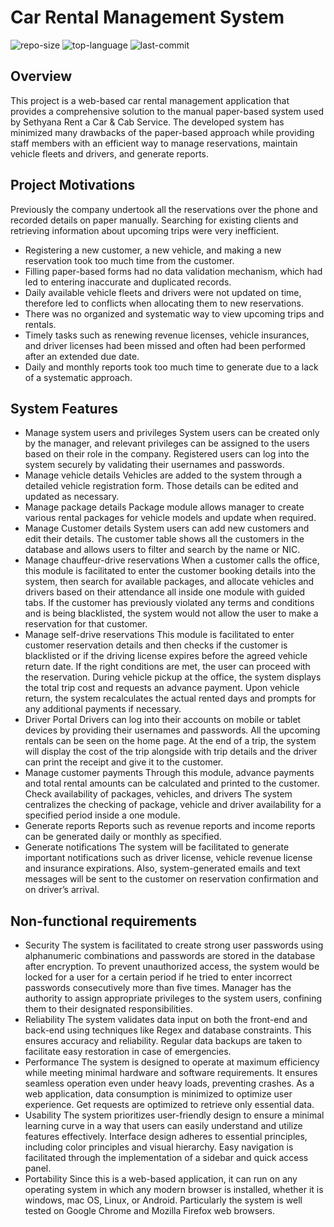 # Car Rental Management System
![repo-size](https://img.shields.io/github/repo-size/RandulaTharaka/Car-Rental-Management-System) 
![top-language](https://img.shields.io/github/languages/top/RandulaTharaka/Car-Rental-Management-System) 
![last-commit](https://img.shields.io/github/last-commit/RandulaTharaka/Car-Rental-Management-System) 

## Overview
This project is a web-based car rental management application that provides a comprehensive solution to the manual paper-based system used by Sethyana Rent a Car & Cab Service. The developed system has minimized many drawbacks of the paper-based approach while providing staff members with an efficient way to manage reservations,  maintain vehicle fleets and drivers, and generate reports.   

## Project Motivations

Previously the company undertook all the reservations over the phone and recorded details on paper manually. Searching for existing clients and retrieving information about upcoming trips were very inefficient.

- Registering a new customer, a new vehicle, and making a new reservation took too much time from the customer.
- Filling paper-based forms had no data validation mechanism, which had led to entering inaccurate and duplicated records.
- Daily available vehicle fleets and drivers were not updated on time, therefore led to conflicts when allocating them to new reservations.
- There was no organized and systematic way to view upcoming trips and rentals.
- Timely tasks such as renewing revenue licenses, vehicle insurances, and driver licenses had been missed and often had been performed after an extended due date.
- Daily and monthly reports took too much time to generate due to a lack of a systematic approach.


## System Features

- Manage system users and privileges
System users can be created only by the manager, and relevant privileges can be assigned to the users based on their role in the company. Registered users can log into the system securely by validating their usernames and passwords.
- Manage vehicle details
Vehicles are added to the system through a detailed vehicle registration form. Those details can be edited and updated as necessary.
- Manage package details
Package module allows manager to create various rental packages for vehicle models and update when required. 
- Manage Customer details
System users can add new customers and edit their details. The customer table shows all the customers in the database and allows users to filter and search by the name or NIC.
- Manage chauffeur-drive reservations
When a customer calls the office, this module is facilitated to enter the customer booking details into the system, then search for available packages, and allocate vehicles and drivers based on their attendance all inside one module with guided tabs. If the customer has previously violated any terms and conditions and is being blacklisted, the system would not allow the user to make a reservation for that customer.
- Manage self-drive reservations 
This module is facilitated to enter customer reservation details and  then checks if the customer is blacklisted or if the driving license expires before the agreed vehicle return date. If the right conditions are met, the user can proceed with the reservation. During vehicle pickup at the office, the system displays the total trip cost and requests an advance payment. Upon vehicle return, the system recalculates the actual rented days and prompts for any additional payments if necessary.
- Driver Portal
Drivers can log into their accounts on mobile or tablet devices by providing their usernames and passwords. All the upcoming rentals can be seen on the home page. At the end of a trip, the system will display the cost of the trip alongside with trip details and the driver can print the receipt and give it to the customer. 
- Manage customer payments
Through this module, advance payments and total rental amounts can be calculated and printed to the customer.
Check availability of packages, vehicles, and drivers
The system centralizes the checking of package, vehicle and driver availability for a specified period inside a one module. 
- Generate reports
Reports such as revenue reports and income reports can be generated daily or monthly as specified.
- Generate notifications
The system will be facilitated to generate important notifications such as driver license, vehicle revenue license and insurance expirations. Also, system-generated emails and text messages will be sent to the customer on reservation confirmation and on driver’s arrival.



## Non-functional requirements
- Security
The system is facilitated to create strong user passwords using alphanumeric combinations and passwords are stored in the database after encryption. To prevent unauthorized access, the system would be locked for a user for a certain period if he tried to enter incorrect passwords consecutively more than five times. Manager has the authority to assign appropriate privileges to the system users, confining them to their designated responsibilities. 
- Reliability
The system validates data input on both the front-end and back-end using techniques like Regex and database constraints. This ensures accuracy and reliability. Regular data backups are taken to facilitate easy restoration in case of emergencies. 
- Performance
The system is designed to operate at maximum efficiency while meeting minimal hardware and software requirements. It ensures seamless operation even under heavy loads, preventing crashes. As a web application, data consumption is minimized to optimize user experience. Get requests are optimized to retrieve only essential data. 
- Usability
The system prioritizes user-friendly design to ensure a minimal learning curve in a way that users can easily understand and utilize features effectively. Interface design adheres to essential principles, including color principles and visual hierarchy. Easy navigation is facilitated through the implementation of a sidebar and quick access panel.
- Portability
Since this is a web-based application, it can run on any operating system in which any modern browser is installed, whether it is windows, mac OS, Linux, or Android. Particularly  the system is well tested on Google Chrome and Mozilla Firefox web browsers.
	





